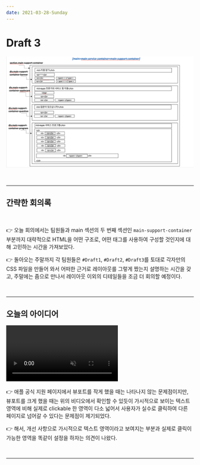 ```yaml
---
date: 2021-03-28-Sunday
---
```


# Draft 3

![main-support-container 부분 스케치](./images/apple-clone-main-support-container.png)

<br>
<hr>

## 간략한 회의록 

<br>

👉 오늘 회의에서는 팀원들과 main 섹션의 두 번째 섹션인 `main-support-container`부분까지 대략적으로 HTML을 어떤 구조로, 어떤 태그를 사용하여 구성할 것인지에 대해 고민하는 시간을 가져보았다. <br>

👉 돌아오는 주말까지 각 팀원들은 `#Draft1`, `#Draft2`, `#Draft3`를 토대로 각자만의 CSS 파일을 만들어 와서 어떠한 근거로 레이아웃를 그렇게 짰는지 설명하는 시간을 갖고, 주말에는 줌으로 만나서 레이아웃 이외의 디테일들을 조금 더 회의할 예정이다. 

<br>
<hr>

## 오늘의 아이디어

<video autoplay controls loop muted preload="bbb">
  <source src="./images/애플 고객지원 사이트 클론 - 문제점 발견 관련 동영상" type="video">
  애플 고객지원 사이트 클론 - 문제점 발견 관련 동영상 
</video>

👉 애플 공식 지원 페이지에서 뷰포트를 작게 했을 때는 나타나지 않는 문제점이지만, 뷰포트를 크게 했을 때는 위의 비디오에서 확인할 수 있듯이 가시적으로 보이는 텍스트 영역에 비해 실제로 clickable 한 영역이 다소 넓어서 사용자가 실수로 클릭하여 다른 페이지로 넘어갈 수 있다는 문제점이 제기되었다. 

👉 해서, 개선 사항으로 가시적으로 텍스트 영역이라고 보여지는 부분과 실제로 클릭이 가능한 영역을 똑같이 설정을 하자는 의견이 나왔다. 

<!-- 👉 애플 공식 지원 페이지에서 뷰포트를 작게 했을 때는 나타나지 않는 문제점이지만, 뷰포트를 크게 했을 때는 우리 draft의 h2에 해당하는 “지원 받기”의 하위 div들에 포함되어져 있는 a 태그로 감싸졌을 것이라고 예상되는 “~~~~ >” 영역이 … 가시적으로 보이는 텍스트 영역에 비해 실제로 클리커블한 영역이 다소 넓음 -> 개선 사항으로 가시적으로 텍스트 영역이라고 보여지는 부분과 실제로 클릭이 가능한 영역을 똑같이 설정을 하자는 의견이 나옴!  -->

<br>
<hr>

